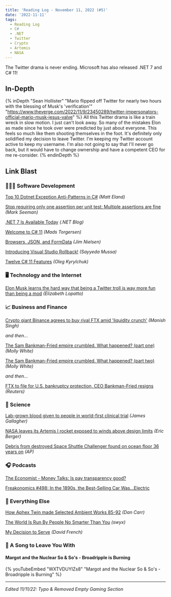 ```yaml
---
title: 'Reading Log - November 11, 2022 (#5)'
date: '2022-11-11'
tags:
  - Reading Log
  - C#
  - .NET
  - Twitter
  - Crypto
  - Artemis
  - NASA
---
```


The Twitter drama is never ending. Microsoft has also released .NET 7 and C# 11!
<!-- excerpt -->

## In-Depth

{% inDepth "Sean Hollister" "Mario flipped off Twitter for nearly two hours with the blessing of Musk's 'verification'" "https://www.theverge.com/2022/11/9/23450289/twitter-impersonators-official-mario-musk-jesus-valve" %}
    All this Twitter drama is like a train wreck in slow motion. I just can't look away. So many of the mistakes Elon as made since he took over were predicted by just about everyone. This feels so much like them shooting themselves in the foot. It's definitely only solidified my decision to leave Twitter. I'm keeping my Twitter account active to keep my username. I'm also not going to say that I'll never go back, but it would have to change ownership and have a competent CEO for me re-consider.
{% endinDepth %}

## Link Blast

### 👨🏼‍💻 Software Development

[Top 10 Dotnet Exception Anti-Patterns in C#](https://newdevsguide.com/2022/11/06/exception-anti-patterns-in-csharp/) *(Matt Eland)*

[Stop requiring only one assertion per unit test: Multiple assertions are fine](https://stackoverflow.blog/2022/11/03/multiple-assertions-per-test-are-fine/) *(Mark Seeman)*

[.NET 7 Is Available Today](https://devblogs.microsoft.com/dotnet/announcing-dotnet-7/) *(.NET Blog)*

[Welcome to C# 11](https://devblogs.microsoft.com/dotnet/welcome-to-csharp-11/) *(Mads Torgersen)*

[Browsers, JSON, and FormData](https://blog.jim-nielsen.com/2022/browsers-json-formdata/) *(Jim Nielsen)*

[Introducing Visual Studio Rollback!](https://devblogs.microsoft.com/visualstudio/introducing-visual-studio-rollback/) *(Sayyeda Mussa)*

[Twelve C# 11 Features](https://blog.okyrylchuk.dev/twelve-csharp-11-features) *(Oleg Kyrylchuk)*

### 🖥 Technology and the Internet

[Elon Musk learns the hard way that being a Twitter troll is way more fun than being a mod](https://www.theverge.com/2022/11/11/23451931/elon-musk-twitter-bankrupt-verification-ftc) *(Elizabeth Lopatto)*

### 📈 Business and Finance

[Crypto giant Binance agrees to buy rival FTX amid 'liquidity crunch'](https://techcrunch.com/2022/11/08/binance-signs-letter-of-intent-to-acquire-ftx/) *(Manish Singh)*

*and then...*

[The Sam Bankman-Fried empire crumbled. What happened? (part one)](https://newsletter.mollywhite.net/p/ftx-explainer) *(Molly White)*

[The Sam Bankman-Fried empire crumbled. What happened? (part two)](https://newsletter.mollywhite.net/p/ftx-analysis) *(Molly White)*

*and then...*

[FTX to file for U.S. bankruptcy protection, CEO Bankman-Fried resigns](https://www.reuters.com/technology/ftx-says-will-file-us-bankruptcy-latest-blow-crypto-2022-11-11/) *(Reuters)*

### 🔬 Science

[Lab-grown blood given to people in world-first clinical trial](https://www.bbc.com/news/health-63513330) *(James Gallagher)*

[NASA leaves its Artemis I rocket exposed to winds above design limits](https://arstechnica.com/science/2022/11/nasas-artemis-i-rocket-just-endured-hours-of-hurricane-like-wind-gusts/) *(Eric Berger)*

[Debris from destroyed Space Shuttle Challenger found on ocean floor 36 years on](https://www.cbc.ca/news/world/debris-space-shuttle-challenger-atlantic-1.6648027) *(AP)*

### 🎧 Podcasts

[The Economist - Money Talks: Is pay transparency good?](https://www.economist.com/podcasts/2022/11/09/is-pay-transparency-good)

[Freakonomics #498: In the 1890s, the Best-Selling Car Was...Electric](https://freakonomics.com/podcast/in-the-1890s-the-best-selling-car-was-electric/)

### 🎒 Everything Else

[How Aphex Twin made Selected Ambient Works 85-92](https://www.musicradar.com/news/how-aphex-twin-made-saw-85-92) *(Dan Carr)*

[The World Is Run By People No Smarter Than You](https://www.swyx.io/no-smarter) *(swyx)*

[My Decision to Serve](https://www.theatlantic.com/ideas/archive/2022/11/veterans-day-us-military-iraq/672081/) *(David French)*

### 🎵 A Song to Leave You With

#### Margot and the Nuclear So & So's - Broadripple is Burning

{% youTubeEmbed "WXTVDUYIZs8" "Margot and the Nuclear So & So's - Broadripple is Burning" %}

---

*Edited 11/11/22: Typo & Removed Empty Gaming Section*